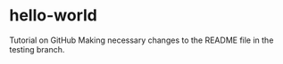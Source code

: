# hello-world
Tutorial on GitHub
Making necessary changes to the README file in the testing branch.
